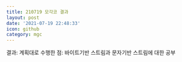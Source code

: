 ```yaml
---
title: 210719 모각코 결과
layout: post
date: '2021-07-19 22:48:33'
icon: github
category: mgc
---
```


결과:
계획대로 수행한 점: 바이트기반 스트림과 문자기반 스트림에 대한 공부
